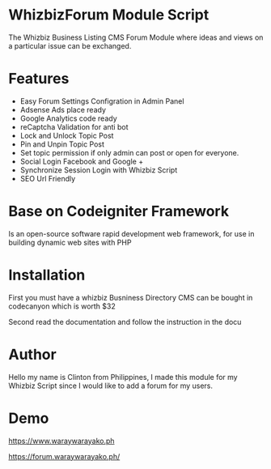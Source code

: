 # WhizbizForum Module Script
The Whizbiz Business Listing CMS Forum Module where ideas and views on a particular issue can be exchanged.

# Features
- Easy Forum Settings Configration in Admin Panel
- Adsense Ads place ready
- Google Analytics code ready
- reCaptcha Validation for anti bot
- Lock and Unlock Topic Post
- Pin and Unpin Topic Post
- Set topic permission if only admin can post or open for everyone.
- Social Login Facebook and Google +
- Synchronize Session Login with Whizbiz Script
- SEO Url Friendly

# Base on Codeigniter Framework 
Is an open-source software rapid development web framework, for use in building dynamic web sites with PHP

# Installation
First you must have a whizbiz Busniness Directory CMS can be bought in codecanyon which is worth $32

Second read the documentation and follow the instruction in the docu

# Author
Hello my name is Clinton from Philippines, I made this module for my Whizbiz Script since I would like to add a forum for my users.

# Demo
https://www.waraywarayako.ph

https://forum.waraywarayako.ph/

